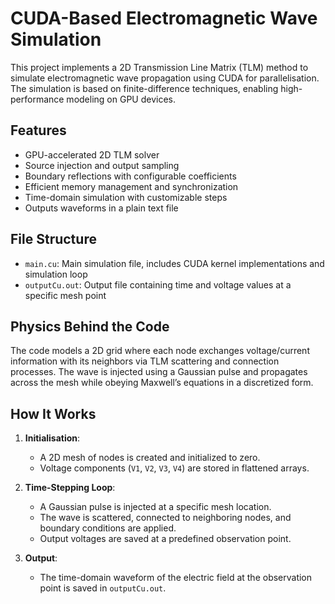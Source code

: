 # CUDA-Based Electromagnetic Wave Simulation

This project implements a 2D Transmission Line Matrix (TLM) method to simulate electromagnetic wave propagation using CUDA for parallelisation. The simulation is based on finite-difference techniques, enabling high-performance modeling on GPU devices.

## Features
- GPU-accelerated 2D TLM solver
- Source injection and output sampling
- Boundary reflections with configurable coefficients
- Efficient memory management and synchronization
- Time-domain simulation with customizable steps
- Outputs waveforms in a plain text file

## File Structure
- `main.cu`: Main simulation file, includes CUDA kernel implementations and simulation loop
- `outputCu.out`: Output file containing time and voltage values at a specific mesh point

## Physics Behind the Code
The code models a 2D grid where each node exchanges voltage/current information with its neighbors via TLM scattering and connection processes. The wave is injected using a Gaussian pulse and propagates across the mesh while obeying Maxwell’s equations in a discretized form.

## How It Works

1. **Initialisation**: 
   - A 2D mesh of nodes is created and initialized to zero.
   - Voltage components (`V1`, `V2`, `V3`, `V4`) are stored in flattened arrays.

2. **Time-Stepping Loop**:
   - A Gaussian pulse is injected at a specific mesh location.
   - The wave is scattered, connected to neighboring nodes, and boundary conditions are applied.
   - Output voltages are saved at a predefined observation point.

3. **Output**:
   - The time-domain waveform of the electric field at the observation point is saved in `outputCu.out`.
